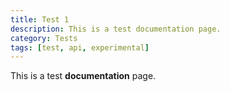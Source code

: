 ```yaml
---
title: Test 1
description: This is a test documentation page.
category: Tests
tags: [test, api, experimental]
---
```


This is a test **documentation** page.
